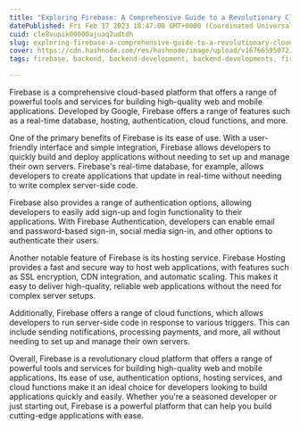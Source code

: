 ```yaml
---
title: "Exploring Firebase: A Comprehensive Guide to a Revolutionary Cloud Platform"
datePublished: Fri Feb 17 2023 18:47:08 GMT+0000 (Coordinated Universal Time)
cuid: cle8vupik00000ajuaq2udtdh
slug: exploring-firebase-a-comprehensive-guide-to-a-revolutionary-cloud-platform
cover: https://cdn.hashnode.com/res/hashnode/image/upload/v1676659507230/13d76d48-9e72-4fb8-beec-ce7a5b7723da.jpeg
tags: firebase, backend, backend-development, backend-developments, firebaseauth

---
```


Firebase is a comprehensive cloud-based platform that offers a range of powerful tools and services for building high-quality web and mobile applications. Developed by Google, Firebase offers a range of features such as a real-time database, hosting, authentication, cloud functions, and more.

One of the primary benefits of Firebase is its ease of use. With a user-friendly interface and simple integration, Firebase allows developers to quickly build and deploy applications without needing to set up and manage their own servers. Firebase's real-time database, for example, allows developers to create applications that update in real-time without needing to write complex server-side code.

Firebase also provides a range of authentication options, allowing developers to easily add sign-up and login functionality to their applications. With Firebase Authentication, developers can enable email and password-based sign-in, social media sign-in, and other options to authenticate their users.

Another notable feature of Firebase is its hosting service. Firebase Hosting provides a fast and secure way to host web applications, with features such as SSL encryption, CDN integration, and automatic scaling. This makes it easy to deliver high-quality, reliable web applications without the need for complex server setups.

Additionally, Firebase offers a range of cloud functions, which allows developers to run server-side code in response to various triggers. This can include sending notifications, processing payments, and more, all without needing to set up and manage their own servers.

Overall, Firebase is a revolutionary cloud platform that offers a range of powerful tools and services for building high-quality web and mobile applications. Its ease of use, authentication options, hosting services, and cloud functions make it an ideal choice for developers looking to build applications quickly and easily. Whether you're a seasoned developer or just starting out, Firebase is a powerful platform that can help you build cutting-edge applications with ease.